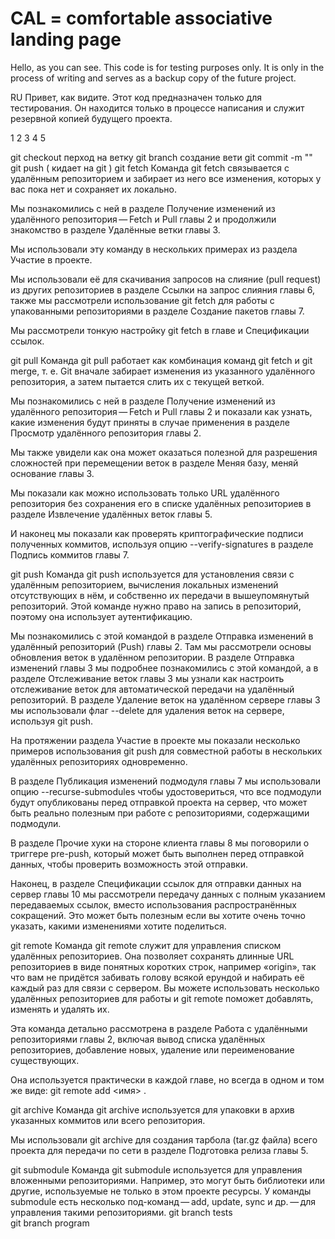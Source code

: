 ﻿# CAL = comfortable associative landing page
  
Hello, as you can see. This code is for testing purposes only. It is only in the process of writing and serves as a backup copy of the future project.

RU Привет, как видите. Этот код предназначен только для тестирования. Он находится только в процессе написания и служит резервной копией будущего проекта.
 
 1 2 3 4 5



git checkout перход на ветку 
git branch создание вети 
git commit -m "" 
git push ( кидает на  git )
git fetch
Команда git fetch связывается с удалённым репозиторием и забирает из него все изменения, которых у вас пока нет и сохраняет их локально.

Мы познакомились с ней в разделе Получение изменений из удалённого репозитория — Fetch и Pull главы 2 и продолжили знакомство в разделе Удалённые ветки главы 3.

Мы использовали эту команду в нескольких примерах из раздела Участие в проекте.

Мы использовали её для скачивания запросов на слияние (pull request) из других репозиториев в разделе Ссылки на запрос слияния главы 6, также мы рассмотрели использование git fetch для работы с упакованными репозиториями в разделе Создание пакетов главы 7.

Мы рассмотрели тонкую настройку git fetch в главе и Спецификации ссылок.

git pull
Команда git pull работает как комбинация команд git fetch и git merge, т. е. Git вначале забирает изменения из указанного удалённого репозитория, а затем пытается слить их с текущей веткой.

Мы познакомились с ней в разделе Получение изменений из удалённого репозитория — Fetch и Pull главы 2 и показали как узнать, какие изменения будут приняты в случае применения в разделе Просмотр удалённого репозитория главы 2.

Мы также увидели как она может оказаться полезной для разрешения сложностей при перемещении веток в разделе Меняя базу, меняй основание главы 3.

Мы показали как можно использовать только URL удалённого репозитория без сохранения его в списке удалённых репозиториев в разделе Извлечение удалённых веток главы 5.

И наконец мы показали как проверять криптографические подписи полученных коммитов, используя опцию --verify-signatures в разделе Подпись коммитов главы 7.

git push
Команда git push используется для установления связи с удалённым репозиторием, вычисления локальных изменений отсутствующих в нём, и собственно их передачи в вышеупомянутый репозиторий. Этой команде нужно право на запись в репозиторий, поэтому она использует аутентификацию.

Мы познакомились с этой командой в разделе Отправка изменений в удалённый репозиторий (Push) главы 2. Там мы рассмотрели основы обновления веток в удалённом репозитории. В разделе Отправка изменений главы 3 мы подробнее познакомились с этой командой, а в разделе Отслеживание веток главы 3 мы узнали как настроить отслеживание веток для автоматической передачи на удалённый репозиторий. В разделе Удаление веток на удалённом сервере главы 3 мы использовали флаг --delete для удаления веток на сервере, используя git push.

На протяжении раздела Участие в проекте мы показали несколько примеров использования git push для совместной работы в нескольких удалённых репозиториях одновременно.

В разделе Публикация изменений подмодуля главы 7 мы использовали опцию --recurse-submodules чтобы удостовериться, что все подмодули будут опубликованы перед отправкой проекта на сервер, что может быть реально полезным при работе с репозиториями, содержащими подмодули.

В разделе Прочие хуки на стороне клиента главы 8 мы поговорили о триггере pre-push, который может быть выполнен перед отправкой данных, чтобы проверить возможность этой отправки.

Наконец, в разделе Спецификации ссылок для отправки данных на сервер главы 10 мы рассмотрели передачу данных с полным указанием передаваемых ссылок, вместо использования распространённых сокращений. Это может быть полезным если вы хотите очень точно указать, какими изменениями хотите поделиться.

git remote
Команда git remote служит для управления списком удалённых репозиториев. Она позволяет сохранять длинные URL репозиториев в виде понятных коротких строк, например «origin», так что вам не придётся забивать голову всякой ерундой и набирать её каждый раз для связи с сервером. Вы можете использовать несколько удалённых репозиториев для работы и git remote поможет добавлять, изменять и удалять их.

Эта команда детально рассмотрена в разделе Работа с удалёнными репозиториями главы 2, включая вывод списка удалённых репозиториев, добавление новых, удаление или переименование существующих.

Она используется практически в каждой главе, но всегда в одном и том же виде: git remote add <имя> <URL>.

git archive
Команда git archive используется для упаковки в архив указанных коммитов или всего репозитория.

Мы использовали git archive для создания тарбола (tar.gz файла) всего проекта для передачи по сети в разделе Подготовка релиза главы 5.

git submodule
Команда git submodule используется для управления вложенными репозиториями. Например, это могут быть библиотеки или другие, используемые не только в этом проекте ресурсы. У команды submodule есть несколько под-команд — add, update, sync и др. — для управления такими репозиториями.
git branch tests  
git branch program 
